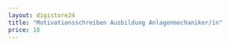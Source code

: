```yaml
---
layout: digistore24
title: "Motivationsschreiben Ausbildung Anlagenmechaniker/in"
price: 10
---
```

